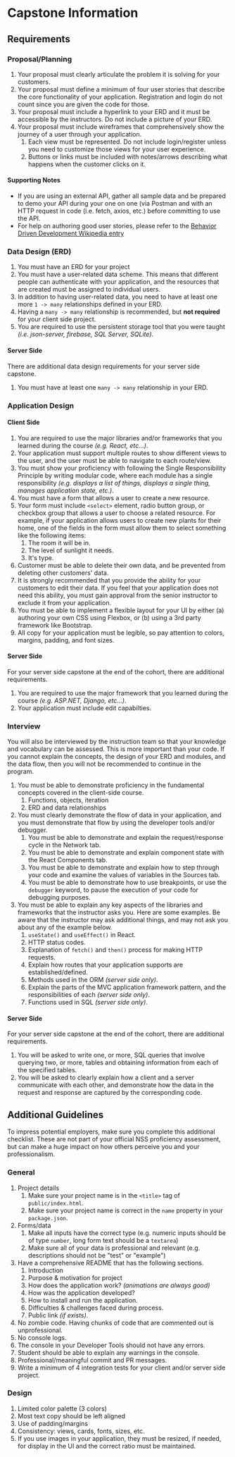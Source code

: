 # Capstone Information

## Requirements

### Proposal/Planning

1. Your proposal must clearly articulate the problem it is solving for your customers.
2. Your proposal must define a minimum of four user stories that describe the core functionality of your application. Registration and login do not count since you are given the code for those. 
3. Your proposal must include a hyperlink to your ERD and it must be accessible by the instructors. Do not include a picture of your ERD.
4. Your proposal must include wireframes that comprehensively show the journey of a user through your application.
    1. Each view must be represented. Do not include login/register unless you need to customize those views for your user experience.
    2. Buttons or links must be included with notes/arrows describing what happens when the customer clicks on it.

#### Supporting Notes

* If you are using an external API, gather all sample data and be prepared to demo your API during your one on one (via Postman and with an HTTP request in code (i.e. fetch, axios, etc.) before committing to use the API.
* For help on authoring good user stories, please refer to the [Behavior Driven Development Wikipedia entry](https://en.wikipedia.org/wiki/Behavior-driven_development#Behavioral_specifications)


### Data Design (ERD)

1. You must have an ERD for your project
1. You must have a user-related data scheme. This means that different people can authenticate with your application, and the resources that are created must be assigned to individual users.
1. In addition to having user-related data, you need to have at least one more `1 -> many` relationships defined in your ERD.
1. Having a `many -> many` relationship is recommended, but **not required** for your client side project.
1. You are required to use the persistent storage tool that you were taught _(i.e. json-server, firebase, SQL Server, SQLite)_.

#### Server Side

There are additional data design requirements for your server side capstone.

1. You must have at least one `many -> many` relationship in your ERD.

### Application Design

#### Client Side

1. You are required to use the major libraries and/or frameworks that you learned during the course _(e.g. React, etc...)_.
1. Your application must support multiple routes to show different views to the user, and the user must be able to navigate to each route/view.
1. You must show your proficiency with following the Single Responsibility Principle by writing modular code, where each module has a single responsibility _(e.g. displays a list of things, displays a single thing, manages application state, etc.)_.
2. You must have a form that allows a user to create a new resource.
3. Your form must include `<select>` element, radio button group, or checkbox group that allows a user to choose a related resource. For example, if your application allows users to create new plants for their home, one of the fields in the form must allow them to select something like the following items:
    1. The room it will be in.
    2. The level of sunlight it needs.
    3. It's type.
1. Customer must be able to delete their own data, and be prevented from deleting other customers' data.
2. It is strongly recommended that you provide the ability for your customers to edit their data. If you feel that your application does not need this ability, you must gain approval from the senior instructor to exclude it from your application.
3. You must be able to implement a flexible layout for your UI by either (a) authoring your own CSS using Flexbox, or (b) using a 3rd party framework like Bootstrap.
4. All copy for your application must be legible, so pay attention to colors, margins, padding, and font sizes.

#### Server Side

For your server side capstone at the end of the cohort, there are additional requirements.

1. You are required to use the major framework that you learned during the course _(e.g. ASP.NET, Django, etc...)_.
1. Your application must include edit capabilties.

### Interview

You will also be interviewed by the instruction team so that your knowledge and vocabulary can be assessed. This is more important than your code. If you cannot explain the concepts, the design of your ERD and modules, and the data flow, then you will not be recommended to continue in the program.

1. You must be able to demonstrate proficiency in the fundamental concepts covered in the client-side course.
    1. Functions, objects, iteration
    2. ERD and data relationships
3. You must clearly demonstrate the flow of data in your application, and you must demonstrate that flow by using the developer tools and/or debugger.
    1. You must be able to demonstrate and explain the request/response cycle in the Network tab.
    2. You must be able to demonstrate and explain component state with the React Components tab.
    3. You must be able to demonstrate and explain how to step through your code and examine the values of variables in the Sources tab.
    4. You must be able to demonstrate how to use breakpoints, or use the `debugger` keyword, to pause the execution of your code for debugging purposes.
1. You must be able to explain any key aspects of the libraries and frameworks that the instructor asks you. Here are some examples. Be aware that the instructor may ask additional things, and may not ask you about any of the example below.
    1. `useState()` and `useEffect()` in React.
    1. HTTP status codes.
    1. Explanation of `fetch()` and `then()` process for making HTTP requests.
    1. Explain how routes that your application supports are established/defined.
    1. Methods used in the ORM _(server side only)_.
    1. Explain the parts of the MVC application framework pattern, and the responsibilities of each _(server side only)_.
    1. Functions used in SQL _(server side only)_.

#### Server Side

For your server side capstone at the end of the cohort, there are additional requirements.

1. You will be asked to write one, or more, SQL queries that involve querying two, or more, tables and obtaining information from each of the specified tables.
2. You will be asked to clearly explain how a client and a server communicate with each other, and demonstrate how the data in the request and response are captured by the corresponding code.

## Additional Guidelines

To impress potential employers, make sure you complete this additional checklist. These are not part of your official NSS proficiency assessment, but can make a huge impact on how others perceive you and your professionalism.

### General

1. Project details
    1. Make sure your project name is in the `<title>` tag of `public/index.html`.
    2. Make sure your project name is correct in the `name` property in your `package.json`.
1. Forms/data
    1. Make all inputs have the correct type (e.g. numeric inputs should be of type `number`, long form text should be a `textarea`)
    2. Make sure all of your data is professional and relevant (e.g. descriptions should not be "test" or "example")
1. Have a comprehensive README that has the following sections.
    1. Introduction
    2. Purpose & motivation for project
    3. How does the application work? _(animations are always good)_
    4. How was the application developed?
    5. How to install and run the application.
    6. Difficulties & challenges faced during process.
    7. Public link _(if exists)_.
1. No zombie code. Having chunks of code that are commented out is unprofessional.
1. No console logs.
1. The console in your Developer Tools should not have any errors.
1. Student should be able to explain any warnings in the console.
1. Professional/meaningful commit and PR messages. 
1. Write a minimum of 4 integration tests for your client and/or server side project.

### Design

1. Limited color palette (3 colors)
1. Most text copy should be left aligned
1. Use of padding/margins
1. Consistency: views, cards, fonts, sizes, etc.
1. If you use images in your application, they must be resized, if needed, for display in the UI and the correct ratio must be maintained.
